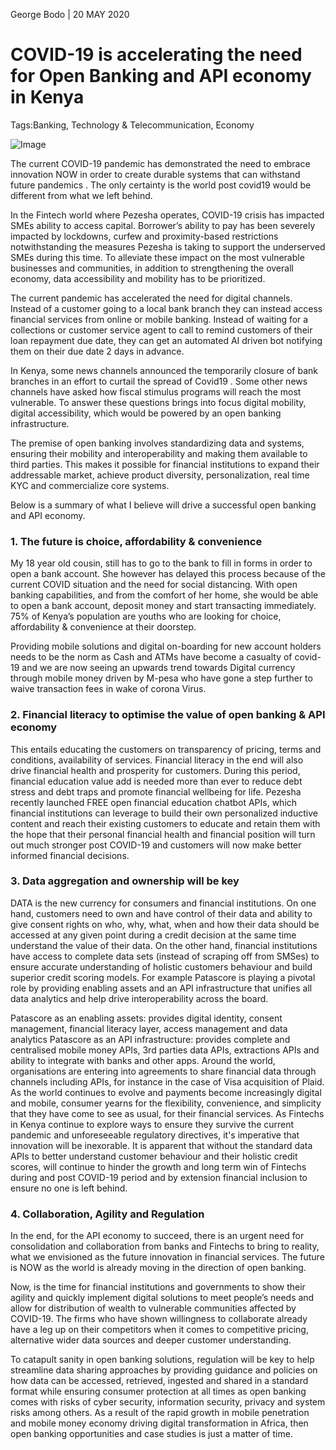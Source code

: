 George Bodo | 20 MAY 2020


COVID-19 is accelerating the need for Open Banking and API economy in Kenya
===

Tags:Banking, Technology & Telecommunication, Economy

![Image](/images/bankcovid2.jpg)

The current COVID-19 pandemic has demonstrated the need to embrace innovation NOW in order to create durable systems that can withstand future pandemics . The only certainty is the world post covid19 would be different from what we left behind.

In the Fintech world where Pezesha operates, COVID-19 crisis has impacted SMEs ability to access capital. Borrower’s ability to pay has been severely impacted by lockdowns, curfew and proximity-based restrictions notwithstanding the measures Pezesha is taking to support the underserved SMEs during this time. To alleviate these impact on the most vulnerable businesses and communities, in addition to strengthening the overall economy, data accessibility and mobility has to be prioritized.

The current pandemic has accelerated the need for digital channels. Instead of a customer going to a local bank branch they can instead access financial services from online or mobile banking. Instead of waiting for a collections or customer service agent to call to remind customers of their loan repayment due date, they can get an automated AI driven bot notifying them on their due date 2 days in advance.

In Kenya, some news channels announced the temporarily closure of bank branches in an effort to curtail the spread of Covid19 . Some other news channels have asked how fiscal stimulus programs will reach the most vulnerable. To answer these questions brings into focus digital mobility, digital accessibility, which would be powered by an open banking infrastructure.

The premise of open banking involves standardizing data and systems, ensuring their mobility and interoperability and making them available to third parties. This makes it possible for financial institutions to expand their addressable market, achieve product diversity, personalization, real time KYC and commercialize core systems.

Below is a summary of what I believe will drive a successful open banking and API economy.

### 1. The future is choice, affordability & convenience

My 18 year old cousin, still has to go to the bank to fill in forms in order to open a bank account. She however has delayed this process because of the current COVID situation and the need for social distancing. With open banking capabilities, and from the comfort of her home, she would be able to open a bank account, deposit money and start transacting immediately. 75% of Kenya’s population are youths who are looking for choice, affordability & convenience at their doorstep.

Providing mobile solutions and digital on-boarding for new account holders needs to be the norm as Cash and ATMs have become a casualty of covid-19 and we are now seeing an upwards trend towards Digital currency through mobile money driven by M-pesa who have gone a step further to waive transaction fees in wake of corona Virus.
 

### 2. Financial literacy to optimise the value of open banking & API economy

This entails educating the customers on transparency of pricing, terms and conditions, availability of services. Financial literacy in the end will also drive financial health and prosperity for customers. During this period, financial education value add is needed more than ever to reduce debt stress and debt traps and promote financial wellbeing for life. Pezesha recently launched FREE open financial education chatbot APIs, which financial institutions can leverage to build their own personalized inductive content and reach their existing customers to educate and retain them with the hope that their personal financial health and financial position will turn out much stronger post COVID-19 and customers will now make better informed financial decisions.

### 3. Data aggregation and ownership will be key

DATA is the new currency for consumers and financial institutions. On one hand, customers need to own and have control of their data and ability to give consent rights on who, why, what, when and how their data should be accessed at any given point during a credit decision at the same time understand the value of their data. On the other hand, financial institutions have access to complete data sets (instead of scraping off from SMSes) to ensure accurate understanding of holistic customers behaviour and build superior credit scoring models.
For example Patascore is playing a pivotal role by providing enabling assets and an API infrastructure that unifies all data analytics and help drive interoperability across the board.

Patascore as an enabling assets: provides digital identity, consent management, financial literacy layer, access management and data analytics
Patascore as an API infrastructure: provides complete and centralised mobile money APIs, 3rd parties data APIs, extractions APIs and ability to integrate with banks and other apps.
Around the world, organisations are entering into agreements to share financial data through channels including APIs, for instance in the case of Visa acquisition of Plaid. As the world continues to evolve and payments become increasingly digital and mobile, consumer yearns for the flexibility, convenience, and simplicity that they have come to see as usual, for their financial services.
As Fintechs in Kenya continue to explore ways to ensure they survive the current pandemic and unforeseeable regulatory directives, it's imperative that innovation will be inexorable. It is apparent that without the standard data APIs to better understand customer behaviour and their holistic credit scores, will continue to hinder the growth and long term win of Fintechs during and post COVID-19 period and by extension financial inclusion to ensure no one is left behind.

### 4. Collaboration, Agility and Regulation
In the end, for the API economy to succeed, there is an urgent need for consolidation and collaboration from banks and Fintechs to bring to reality, what we envisioned as the future innovation in financial services. The future is NOW as the world is already moving in the direction of open banking.

Now, is the time for financial institutions and governments to show their agility and quickly implement digital solutions to meet people’s needs and allow for distribution of wealth to vulnerable communities affected by COVID-19. The firms who have shown willingness to collaborate already have a leg up on their competitors when it comes to competitive pricing, alternative wider data sources and deeper customer understanding.

To catapult sanity in open banking solutions, regulation will be key to help streamline data sharing approaches by providing guidance and policies on how data can be accessed, retrieved, ingested and shared in a standard format while ensuring consumer protection at all times as open banking comes with risks of cyber security, information security, privacy and system risks among others.
As a result of the rapid growth in mobile penetration and mobile money economy driving digital transformation in Africa, then open banking opportunities and case studies is just a matter of time.